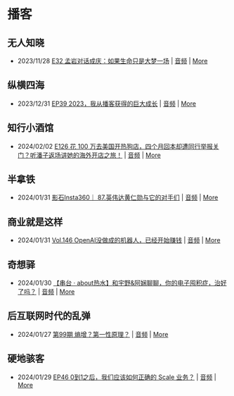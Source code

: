 # 播客

## 无人知晓
- 2023/11/28 [E32 孟岩对话成庆：如果生命只是大梦一场](https://www.xiaoyuzhoufm.com/episode/65655195f10bbce6353705cc) | [音频](https://dts-api.xiaoyuzhoufm.com/track/611719d3cb0b82e1df0ad29e/65655195f10bbce6353705cc/media.xyzcdn.net/ln7NBY7LIWJy1qbay5x0rgLRTQGA.m4a) | [More](channels/%E6%97%A0%E4%BA%BA%E7%9F%A5%E6%99%93.md)

## 纵横四海
- 2023/12/31 [EP39 2023，我从播客获得的巨大成长](https://www.ximalaya.com/sound/696883992) | [音频](https://audio.xmcdn.com/storages/16f2-audiofreehighqps/2D/B3/GKwRINsJb1ksBQbawQKXsNG-.m4a) | [More](channels/%E7%BA%B5%E6%A8%AA%E5%9B%9B%E6%B5%B7.md)

## 知行小酒馆
- 2024/02/02 [E126 花 100 万去美国开热狗店，四个月回本却遭同行举报关门？听潘子返场讲她的海外开店之旅！](https://www.xiaoyuzhoufm.com/episode/65bb4673dde969cfdc330b8f) | [音频](https://dts-api.xiaoyuzhoufm.com/track/6013f9f58e2f7ee375cf4216/65bb4673dde969cfdc330b8f/media.xyzcdn.net/lsft6tYwKncCMRmcx0gztN7JLlXt.m4a) | [More](channels/%E7%9F%A5%E8%A1%8C%E5%B0%8F%E9%85%92%E9%A6%86.md)

## 半拿铁
- 2024/01/31 [影石Insta360｜ 87.英伟达黄仁勋与它的对手们](https://www.ximalaya.com/sound/703281410) | [音频](https://dl.wavpub.com/item/227_31597527_1702.m4a) | [More](channels/%E5%8D%8A%E6%8B%BF%E9%93%81.md)

## 商业就是这样
- 2024/01/31 [Vol.146 OpenAI没做成的机器人，已经开始赚钱](https://www.ximalaya.com/sound/703348288) | [音频](https://audio.xmcdn.com/storages/19e1-audiofreehighqps/3D/7F/GKwRIJEJkCCbALqOIgKi7F-1-aacv2-48K.m4a) | [More](channels/%E5%95%86%E4%B8%9A%E5%B0%B1%E6%98%AF%E8%BF%99%E6%A0%B7.md)

## 奇想驿
- 2024/01/30 [【串台 · about热水】和宇野&阿娴聊聊，你的电子囤积症，治好了吗？](https://www.xiaoyuzhoufm.com/episode/65b892e6dde969cfdc19a22f) | [音频](https://dts-api.xiaoyuzhoufm.com/track/6034daea97755b8fc9c66480/65b892e6dde969cfdc19a22f/media.xyzcdn.net/lif5cepf4jmS7CpkNPsP-5QEhaam.m4a) | [More](channels/%E5%A5%87%E6%83%B3%E9%A9%BF.md)

## 后互联网时代的乱弹
- 2024/01/27 [第99期 熵增？第一性原理？](https://hosting.wavpub.cn/pie/ep99/) | [音频](https://tk.wavpub.com/WPDL_nwJHErxJubmuxPwnDqyZcGvZsMgzuHCTqAQJvwHSVJarLPZzVhWDdFeeML-f0.mp3) | [More](channels/%E5%90%8E%E4%BA%92%E8%81%94%E7%BD%91%E6%97%B6%E4%BB%A3%E7%9A%84%E4%B9%B1%E5%BC%B9.md)

## 硬地骇客
- 2024/01/29 [EP46 0到1之后，我们应该如何正确的 Scale 业务？](https://www.xiaoyuzhoufm.com/episode/65b7a61f6a43241529c3ae1d) | [音频](https://dts-api.xiaoyuzhoufm.com/track/640ee2438be5d40013fe4a87/65b7a61f6a43241529c3ae1d/media.xyzcdn.net/lrEibcEeEEYbR2HR7voe55UO_KXL.m4a) | [More](channels/%E7%A1%AC%E5%9C%B0%E9%AA%87%E5%AE%A2.md)

